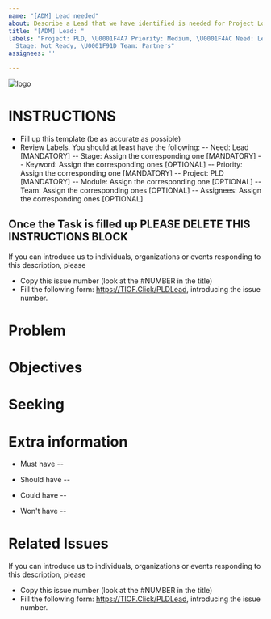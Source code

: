 ```yaml
---
name: "[ADM] Lead needed"
about: Describe a Lead that we have identified is needed for Project Lockdown.
title: "[ADM] Lead: "
labels: "Project: PLD, \U0001F4A7 Priority: Medium, \U0001F4AC Need: Lead, \U0001F6A7
  Stage: Not Ready, \U0001F91D Team: Partners"
assignees: ''

---
```


![logo](https://user-images.githubusercontent.com/9198668/85232285-68543380-b430-11ea-8353-1aafb79baf78.png) 

# INSTRUCTIONS
- Fill up this template (be as accurate as possible)
- Review Labels. You should at least have the following:
 -- Need: Lead [MANDATORY]
 -- Stage: Assign the corresponding one [MANDATORY]
 -- Keyword: Assign the corresponding ones [OPTIONAL]
 -- Priority: Assign the corresponding one [MANDATORY] 
 -- Project: PLD [MANDATORY]
 -- Module: Assign the corresponding one [OPTIONAL]
 -- Team: Assign the corresponding ones [OPTIONAL]
 -- Assignees: Assign the corresponding ones [OPTIONAL]

Once the Task is filled up PLEASE DELETE THIS INSTRUCTIONS BLOCK
---

If you can introduce us to individuals, organizations or events responding to this description, please
- Copy this issue number (look at the #NUMBER in the title)
- Fill the following form: https://TIOF.Click/PLDLead, introducing the issue number.

# Problem


# Objectives


# Seeking


# Extra information
- Must have
 -- 


- Should have
 -- 

- Could have
 -- 

- Won't have
 -- 


# Related Issues


If you can introduce us to individuals, organizations or events responding to this description, please
- Copy this issue number (look at the #NUMBER in the title)
- Fill the following form: https://TIOF.Click/PLDLead, introducing the issue number.
